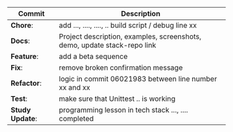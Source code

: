 | Commit  | Description |
|--|--|
| **Chore**: |  add ..., ...., ...., ..  build script / debug line xx |
| **Docs**:  | Project description,  examples, screenshots, demo, update stack-repo link |
| **Feature**: |  add a beta sequence 
| **Fix**: |  remove broken confirmation message
| **Refactor**: |  logic in commit 06021983 between line number xx and xx  
| **Test**: | make sure that Unittest .. is working 
| **Study Update**: | programming lesson in tech stack ..., .... completed
